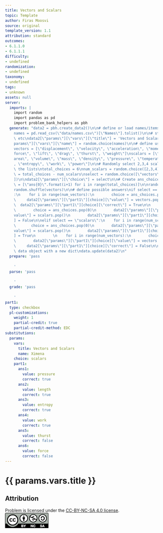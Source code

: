 ```yaml
---
title: Vectors and Scalars
topic: Template
author: Firas Moosvi
source: original
template_version: 1.1
attribution: standard
outcomes:
- 6.1.1.0
- 6.1.1.1
difficulty:
- undefined
randomization:
- undefined
taxonomy:
- undefined
tags:
- unknown
assets: null
server:
  imports: |
    import random
    import pandas as pd
    import problem_bank_helpers as pbh
  generate: "data2 = pbh.create_data2()\n\n# define or load names/items/objects\n\
    names = pd.read_csv(\"data/names.csv\")[\"Names\"].tolist()\n\n# store phrases\
    \ etc\ndata2[\"params\"][\"vars\"][\"title\"] = 'Vectors and Scalars'\ndata2[\"\
    params\"][\"vars\"][\"name\"] = random.choice(names)\n\n# define useful variables/lists\n\
    vectors = [\"displacement\", \"velocity\", \"acceleration\", \"momentum\", \"\
    force\", \"lift\", \"drag\", \"thurst\", \"weight\"]\nscalars = [\"length\", \"\
    area\", \"volume\", \"mass\", \"density\", \"pressure\", \"temperature\", \"energy\"\
    , \"entropy\", \"work\", \"power\"]\n\n# Randomly select 2,3,4 scalars and shuffle\
    \ the lists\ntotal_choices = 6\nnum_scalars = random.choice([2,3,4])\nnum_vectors\
    \ = total_choices - num_scalars\nselect = random.choice([\"vectors\",\"scalars\"\
    ])\n\ndata2[\"params\"][\"choice\"] = select\n\n# Create ans_choices\nans_choices\
    \ = [\"ans{0}\".format(i+1) for i in range(total_choices)]\n\nrandom.shuffle(scalars)\n\
    random.shuffle(vectors)\n\n# define possible answers\nif select == \"vectors\"\
    :\n    for i in range(num_vectors):\n        choice = ans_choices.pop(0)\n   \
    \     data2[\"params\"][\"part1\"][choice][\"value\"] = vectors.pop()\n      \
    \  data2[\"params\"][\"part1\"][choice][\"correct\"] = True\n\n    for i in range(num_scalars):\n\
    \        choice = ans_choices.pop(0)\n        data2[\"params\"][\"part1\"][choice][\"\
    value\"] = scalars.pop()\n        data2[\"params\"][\"part1\"][choice][\"correct\"\
    ] = False\n\nelif select == \"scalars\":\n    for i in range(num_scalars):\n \
    \       choice = ans_choices.pop(0)\n        data2[\"params\"][\"part1\"][choice][\"\
    value\"] = scalars.pop()\n        data2[\"params\"][\"part1\"][choice][\"correct\"\
    ] = True\n        \n    for i in range(num_vectors):\n        choice = ans_choices.pop(0)\n\
    \        data2[\"params\"][\"part1\"][choice][\"value\"] = vectors.pop()\n   \
    \     data2[\"params\"][\"part1\"][choice][\"correct\"] = False\n\n# Update the\
    \ data object with a new dict\ndata.update(data2)\n"
  prepare: 'pass

    '
  parse: 'pass

    '
  grade: 'pass

    '
part1:
  type: checkbox
  pl-customizations:
    weight: 1
    partial-credit: true
    partial-credit-method: EDC
substitutions:
  params:
    vars:
      title: Vectors and Scalars
      name: Ximena
    choice: scalars
    part1:
      ans1:
        value: pressure
        correct: true
      ans2:
        value: length
        correct: true
      ans3:
        value: entropy
        correct: true
      ans4:
        value: work
        correct: true
      ans5:
        value: thurst
        correct: false
      ans6:
        value: force
        correct: false
---
```

# {{ params.vars.title }}

## Attribution

Problem is licensed under the [CC-BY-NC-SA 4.0 license](https://creativecommons.org/licenses/by-nc-sa/4.0/).
![The Creative Commons 4.0 license requiring attribution-BY, non-commercial-NC, and share-alike-SA license.](https://raw.githubusercontent.com/firasm/bits/master/by-nc-sa.png)